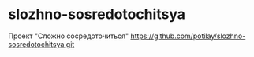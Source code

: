 # slozhno-sosredotochitsya
Проект  "Сложно сосредоточиться"
https://github.com/potilay/slozhno-sosredotochitsya.git
